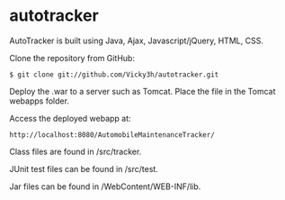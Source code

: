 # autotracker

AutoTracker is built using Java, Ajax, Javascript/jQuery, HTML, CSS.
 
Clone the repository from GitHub:

```
$ git clone git://github.com/Vicky3h/autotracker.git
```

Deploy the .war to a server such as Tomcat. Place the file in the Tomcat webapps folder.

Access the deployed webapp at:

```
http://localhost:8080/AutomobileMaintenanceTracker/
```

Class files are found in /src/tracker.

JUnit test files can be found  in /src/test.

Jar files can be found in /WebContent/WEB-INF/lib.
